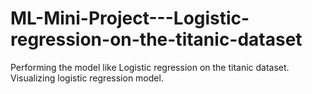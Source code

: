# ML-Mini-Project---Logistic-regression-on-the-titanic-dataset
Performing the model like Logistic regression on the titanic dataset. Visualizing logistic regression model.
